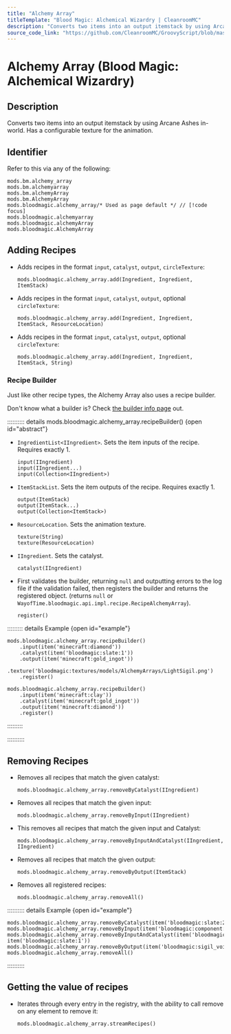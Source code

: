 ```yaml
---
title: "Alchemy Array"
titleTemplate: "Blood Magic: Alchemical Wizardry | CleanroomMC"
description: "Converts two items into an output itemstack by using Arcane Ashes in-world. Has a configurable texture for the animation."
source_code_link: "https://github.com/CleanroomMC/GroovyScript/blob/master/src/main/java/com/cleanroommc/groovyscript/compat/mods/bloodmagic/AlchemyArray.java"
---
```


# Alchemy Array (Blood Magic: Alchemical Wizardry)

## Description

Converts two items into an output itemstack by using Arcane Ashes in-world. Has a configurable texture for the animation.

## Identifier

Refer to this via any of the following:

```groovy:no-line-numbers {5}
mods.bm.alchemy_array
mods.bm.alchemyarray
mods.bm.alchemyArray
mods.bm.AlchemyArray
mods.bloodmagic.alchemy_array/* Used as page default */ // [!code focus]
mods.bloodmagic.alchemyarray
mods.bloodmagic.alchemyArray
mods.bloodmagic.AlchemyArray
```


## Adding Recipes

- Adds recipes in the format `input`, `catalyst`, `output`, `circleTexture`:

    ```groovy:no-line-numbers
    mods.bloodmagic.alchemy_array.add(Ingredient, Ingredient, ItemStack)
    ```

- Adds recipes in the format `input`, `catalyst`, `output`, optional `circleTexture`:

    ```groovy:no-line-numbers
    mods.bloodmagic.alchemy_array.add(Ingredient, Ingredient, ItemStack, ResourceLocation)
    ```

- Adds recipes in the format `input`, `catalyst`, `output`, optional `circleTexture`:

    ```groovy:no-line-numbers
    mods.bloodmagic.alchemy_array.add(Ingredient, Ingredient, ItemStack, String)
    ```


### Recipe Builder

Just like other recipe types, the Alchemy Array also uses a recipe builder.

Don't know what a builder is? Check [the builder info page](../../../groovy/builder.md) out.

:::::::::: details mods.bloodmagic.alchemy_array.recipeBuilder() {open id="abstract"}
- `IngredientList<IIngredient>`. Sets the item inputs of the recipe. Requires exactly 1.

    ```groovy:no-line-numbers
    input(IIngredient)
    input(IIngredient...)
    input(Collection<IIngredient>)
    ```

- `ItemStackList`. Sets the item outputs of the recipe. Requires exactly 1.

    ```groovy:no-line-numbers
    output(ItemStack)
    output(ItemStack...)
    output(Collection<ItemStack>)
    ```

- `ResourceLocation`. Sets the animation texture.

    ```groovy:no-line-numbers
    texture(String)
    texture(ResourceLocation)
    ```

- `IIngredient`. Sets the catalyst.

    ```groovy:no-line-numbers
    catalyst(IIngredient)
    ```

- First validates the builder, returning `null` and outputting errors to the log file if the validation failed, then registers the builder and returns the registered object. (returns `null` or `WayofTime.bloodmagic.api.impl.recipe.RecipeAlchemyArray`).

    ```groovy:no-line-numbers
    register()
    ```

::::::::: details Example {open id="example"}
```groovy:no-line-numbers
mods.bloodmagic.alchemy_array.recipeBuilder()
    .input(item('minecraft:diamond'))
    .catalyst(item('bloodmagic:slate:1'))
    .output(item('minecraft:gold_ingot'))
    .texture('bloodmagic:textures/models/AlchemyArrays/LightSigil.png')
    .register()

mods.bloodmagic.alchemy_array.recipeBuilder()
    .input(item('minecraft:clay'))
    .catalyst(item('minecraft:gold_ingot'))
    .output(item('minecraft:diamond'))
    .register()
```

:::::::::

::::::::::

## Removing Recipes

- Removes all recipes that match the given catalyst:

    ```groovy:no-line-numbers
    mods.bloodmagic.alchemy_array.removeByCatalyst(IIngredient)
    ```

- Removes all recipes that match the given input:

    ```groovy:no-line-numbers
    mods.bloodmagic.alchemy_array.removeByInput(IIngredient)
    ```

- This removes all recipes that match the given input and Catalyst:

    ```groovy:no-line-numbers
    mods.bloodmagic.alchemy_array.removeByInputAndCatalyst(IIngredient, IIngredient)
    ```

- Removes all recipes that match the given output:

    ```groovy:no-line-numbers
    mods.bloodmagic.alchemy_array.removeByOutput(ItemStack)
    ```

- Removes all registered recipes:

    ```groovy:no-line-numbers
    mods.bloodmagic.alchemy_array.removeAll()
    ```

:::::::::: details Example {open id="example"}
```groovy:no-line-numbers
mods.bloodmagic.alchemy_array.removeByCatalyst(item('bloodmagic:slate:2'))
mods.bloodmagic.alchemy_array.removeByInput(item('bloodmagic:component:13'))
mods.bloodmagic.alchemy_array.removeByInputAndCatalyst(item('bloodmagic:component:7'), item('bloodmagic:slate:1'))
mods.bloodmagic.alchemy_array.removeByOutput(item('bloodmagic:sigil_void'))
mods.bloodmagic.alchemy_array.removeAll()
```

::::::::::

## Getting the value of recipes

- Iterates through every entry in the registry, with the ability to call remove on any element to remove it:

    ```groovy:no-line-numbers
    mods.bloodmagic.alchemy_array.streamRecipes()
    ```
